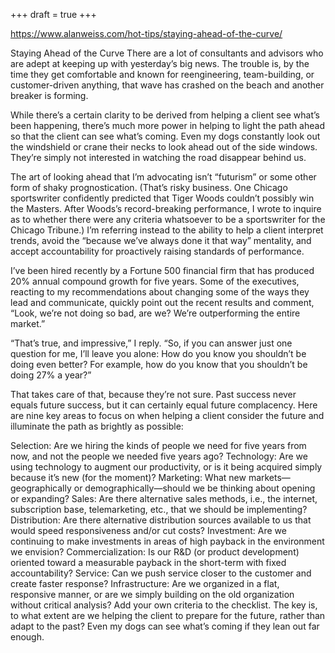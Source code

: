 +++
draft = true
+++

https://www.alanweiss.com/hot-tips/staying-ahead-of-the-curve/


Staying Ahead of the Curve
There are a lot of consultants and advisors who are adept at keeping up with yesterday’s big news. The trouble is, by the time they get comfortable and known for reengineering, team-building, or customer-driven anything, that wave has crashed on the beach and another breaker is forming.

While there’s a certain clarity to be derived from helping a client see what’s been happening, there’s much more power in helping to light the path ahead so that the client can see what’s coming. Even my dogs constantly look out the windshield or crane their necks to look ahead out of the side windows. They’re simply not interested in watching the road disappear behind us.

The art of looking ahead that I’m advocating isn’t “futurism” or some other form of shaky prognostication. (That’s risky business. One Chicago sportswriter confidently predicted that Tiger Woods couldn’t possibly win the Masters. After Woods’s record-breaking performance, I wrote to inquire as to whether there were any criteria whatsoever to be a sportswriter for the Chicago Tribune.) I’m referring instead to the ability to help a client interpret trends, avoid the “because we’ve always done it that way” mentality, and accept accountability for proactively raising standards of performance.

I’ve been hired recently by a Fortune 500 financial firm that has produced 20% annual compound growth for five years. Some of the executives, reacting to my recommendations about changing some of the ways they lead and communicate, quickly point out the recent results and comment, “Look, we’re not doing so bad, are we? We’re outperforming the entire market.”

“That’s true, and impressive,” I reply. “So, if you can answer just one question for me, I’ll leave you alone: How do you know you shouldn’t be doing even better? For example, how do you know that you shouldn’t be doing 27% a year?”

That takes care of that, because they’re not sure. Past success never equals future success, but it can certainly equal future complacency. Here are nine key areas to focus on when helping a client consider the future and illuminate the path as brightly as possible:

Selection: Are we hiring the kinds of people we need for five years from now, and not the people we needed five years ago?
Technology: Are we using technology to augment our productivity, or is it being acquired simply because it’s new (for the moment)?
Marketing: What new markets—geographically or demographically—should we be thinking about opening or expanding?
Sales: Are there alternative sales methods, i.e., the internet, subscription base, telemarketing, etc., that we should be implementing?
Distribution: Are there alternative distribution sources available to us that would speed responsiveness and/or cut costs?
Investment: Are we continuing to make investments in areas of high payback in the environment we envision?
Commercialization: Is our R&D (or product development) oriented toward a measurable payback in the short-term with fixed accountability?
Service: Can we push service closer to the customer and create faster response?
Infrastructure: Are we organized in a flat, responsive manner, or are we simply building on the old organization without critical analysis?
Add your own criteria to the checklist. The key is, to what extent are we helping the client to prepare for the future, rather than adapt to the past? Even my dogs can see what’s coming if they lean out far enough.
